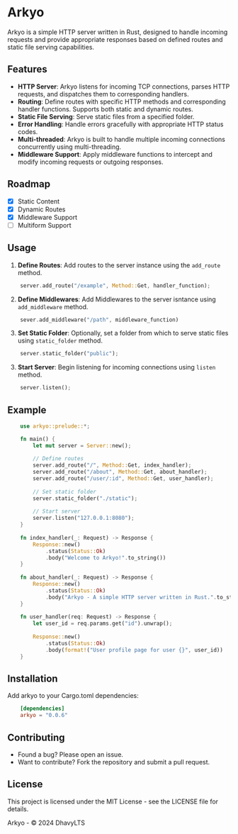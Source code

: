 # Arkyo

Arkyo is a simple HTTP server written in Rust, designed to handle incoming requests and provide appropriate responses based on defined routes and static file serving capabilities.

## Features

- **HTTP Server**: Arkyo listens for incoming TCP connections, parses HTTP requests, and dispatches them to corresponding handlers.
- **Routing**: Define routes with specific HTTP methods and corresponding handler functions. Supports both static and dynamic routes.
- **Static File Serving**: Serve static files from a specified folder.
- **Error Handling**: Handle errors gracefully with appropriate HTTP status codes.
- **Multi-threaded**: Arkyo is built to handle multiple incoming connections concurrently using multi-threading.
- **Middleware Support**: Apply middleware functions to intercept and modify incoming requests or outgoing responses.

## Roadmap
- [x] Static Content
- [x] Dynamic Routes
- [x] Middleware Support
- [ ] Multiform Support
## Usage

1. **Define Routes**: Add routes to the server instance using the `add_route` method.
```rust
    server.add_route("/example", Method::Get, handler_function);
```

2. **Define Middlewares**: Add Middlewares to the server isntance using `add_middleware` method.
```rust
    sever.add_middleware("/path", middleware_function)
```

3. **Set Static Folder**: Optionally, set a folder from which to serve static files using `static_folder` method.
```rust
    server.static_folder("public");
```

3. **Start Server**: Begin listening for incoming connections using `listen` method.
```rust
    server.listen();
```

## Example
```rust
    use arkyo::prelude::*;

    fn main() {
        let mut server = Server::new();
    
        // Define routes
        server.add_route("/", Method::Get, index_handler);
        server.add_route("/about", Method::Get, about_handler);
        server.add_route("/user/:id", Method::Get, user_handler);
    
        // Set static folder
        server.static_folder("./static");
    
        // Start server
        server.listen("127.0.0.1:8080");
    }
    
    fn index_handler(_: Request) -> Response {
        Response::new()
            .status(Status::Ok)
            .body("Welcome to Arkyo!".to_string())
    }
    
    fn about_handler(_: Request) -> Response {
        Response::new()
            .status(Status::Ok)
            .body("Arkyo - A simple HTTP server written in Rust.".to_string())
    }
    
    fn user_handler(req: Request) -> Response {
        let user_id = req.params.get("id").unwrap();
    
        Response::new()
            .status(Status::Ok)
            .body(format!("User profile page for user {}", user_id))
    }
```
    
## Installation
Add arkyo to your Cargo.toml dependencies:
```toml
    [dependencies]
    arkyo = "0.0.6"
```

## Contributing
- Found a bug? Please open an issue.
- Want to contribute? Fork the repository and submit a pull request.

## License
This project is licensed under the MIT License - see the LICENSE file for details.

Arkyo - © 2024 DhavyLTS
